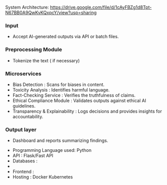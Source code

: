 
System Architecture:
https://drive.google.com/file/d/1cAyFBZg1d8Tpt-N67BB0A9QwKvKQxpcY/view?usp=sharing


### Input 
- Accept AI-generated outputs via API or batch files.

### Preprocessing Module
- Tokenize the text ( if necessary)

### Microservices
- Bias Detection : Scans for biases in content.
- Toxicity Analysis : Identifies harmful language.
- Fact-Checking Service : Verifies the truthfulness of claims.
- Ethical Compliance Module : Validates outputs against ethical AI guidelines.
- Transparency & Explainability :  Logs decisions and provides insights for accountability.

### Output layer 
- Dashboard and reports summarizing findings.



* Programming Language used: Python
* API : Flask/Fast API
* Databases :
* 
* Frontend :  
* Hosting : Docker Kubernetes




